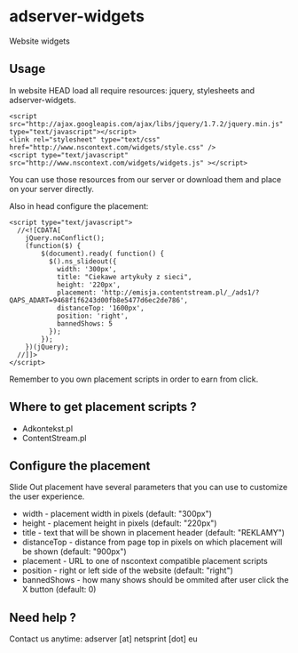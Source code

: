 adserver-widgets
=================

Website widgets


## Usage 

In website HEAD load all require resources: jquery, stylesheets and adserver-widgets.

    <script src="http://ajax.googleapis.com/ajax/libs/jquery/1.7.2/jquery.min.js" type="text/javascript"></script>
    <link rel="stylesheet" type="text/css" href="http://www.nscontext.com/widgets/style.css" />
    <script type="text/javascript" src="http://www.nscontext.com/widgets/widgets.js" ></script>

You can use those resources from our server or download them and place on your server directly.

Also in head configure the placement:

    <script type="text/javascript">
      //<![CDATA[
        jQuery.noConflict();
        (function($) {
            $(document).ready( function() {
              $().ns_slideout({
                width: '300px',
                title: "Ciekawe artykuły z sieci",
                height: '220px',
                placement: 'http://emisja.contentstream.pl/_/ads1/?QAPS_ADART=9468f1f6243d00fb8e5477d6ec2de786',
                distanceTop: '1600px',
                position: 'right',
                bannedShows: 5
              });
            });
        })(jQuery);
      //]]>
    </script>

Remember to you own placement scripts in order to earn from click.

## Where to get placement scripts ?

* Adkontekst.pl
* ContentStream.pl 


## Configure the placement

Slide Out placement have several parameters that you can use to customize the user experience.

* width - placement width in pixels (default: "300px")
* height - placement height in pixels (default: "220px")
* title - text that will be shown in placement header (default: "REKLAMY")
* distanceTop - distance from page top in pixels on which placement will be shown (default: "900px")
* placement - URL to one of nscontext compatible placement scripts
* position - right or left side of the website (default: "right")
* bannedShows - how many shows should be ommited after user click the X button (default: 0)

## Need help ?

Contact us anytime: adserver [at] netsprint [dot] eu
